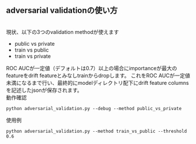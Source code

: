 ## adversarial validationの使い方
\
現状、以下の3つのvalidation methodが使えます
- public vs private
- train vs public
- train vs private


ROC AUCが一定値（デフォルトは0.7）以上の場合にimportanceが最大のfeatureをdrift featureとみなしtrainからdropします。
これをROC AUCが一定値未満になるまで行い、最終的にmodelディレクトリ配下にdrift feature columnsを記述したjsonが保存されます。
\
動作確認
```
python adversarial_validation.py --debug --method public_vs_private
```

使用例
```
python adversarial_validation.py --method train_vs_public --threshold 0.6
```

